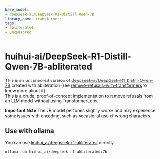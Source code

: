 ```yaml
---
base_model:
- deepseek-ai/DeepSeek-R1-Distill-Qwen-7B
library_name: transformers
tags:
- abliterated
- uncensored
---
```


# huihui-ai/DeepSeek-R1-Distill-Qwen-7B-abliterated


This is an uncensored version of [deepseek-ai/DeepSeek-R1-Distill-Qwen-7B](https://huggingface.co/deepseek-ai/DeepSeek-R1-Distill-Qwen-7B) created with abliteration (see [remove-refusals-with-transformers](https://github.com/Sumandora/remove-refusals-with-transformers) to know more about it).  
This is a crude, proof-of-concept implementation to remove refusals from an LLM model without using TransformerLens.

**Important Note** The 7B model performs slightly worse and may experience some issues with encoding, such as occasional use of wrong characters.

## Use with ollama

You can use [huihui_ai/deepseek-r1-abliterated](https://ollama.com/huihui_ai/deepseek-r1-abliterated) directly
```
ollama run huihui_ai/deepseek-r1-abliterated:7b
```

